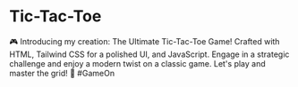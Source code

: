 # Tic-Tac-Toe
 🎮 Introducing my creation: The Ultimate Tic-Tac-Toe Game! Crafted with HTML, Tailwind CSS for a polished UI, and JavaScript. Engage in a strategic challenge and enjoy a modern twist on a classic game. Let's play and master the grid! 🚀 #GameOn

